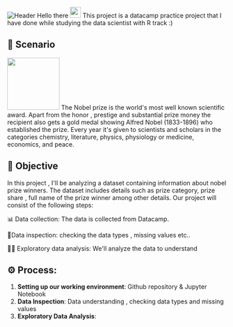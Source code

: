 ![Header](https://media.npr.org/assets/img/2022/06/21/gettyimages-1241423375-cb7850626ce4a3e4982b6555fc110f18767c67db.jpg)
Hello there <img src="https://media.giphy.com/media/hvRJCLFzcasrR4ia7z/giphy.gif" width="25px"> 
This project is a datacamp practice project that I have done while studying the data scientist with R track :)

## 👀 Scenario
<img src="https://planning-org-uploaded-media.s3.amazonaws.com/thumbnail/scenario-planning-2.png" width="120px">
The Nobel prize is the world's most well known scientific award. Apart from the honor , prestige and substantial prize money the recipient also gets a gold medal showing Alfred Nobel (1833-1896) who established the prize. Every year it's given to scientists and scholars in the categories chemistry, literature, physics, physiology or medicine, economics, and peace.



## 🎯 Objective 

In this project , I'll be analyzing a dataset containing information about nobel prize winners. The dataset includes details such as prize category, prize share , full name of the prize winner among other details. Our project will consist of the following steps:

📊 Data collection: The data is collected from Datacamp.

🧹Data inspection: checking the data types , missing values etc..

🕵️‍♂️ Exploratory data analysis: We'll analyze the data to understand




 ## ⚙️ Process:
  1. **Setting up our working environment**: Github repository & Jupyter Notebook 
  2. **Data Inspection**: Data understanding , checking data types and missing values
  3. **Exploratory Data Analysis**:
